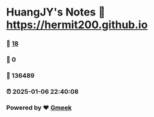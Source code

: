 # HuangJY's Notes :link: https://hermit200.github.io 
### :page_facing_up: [18](https://hermit200.github.io/tag.html) 
### :speech_balloon: 0 
### :hibiscus: 136489 
### :alarm_clock: 2025-01-06 22:40:08 
### Powered by :heart: [Gmeek](https://github.com/Meekdai/Gmeek)
